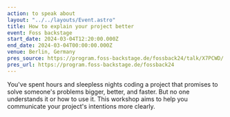 ```yaml
---
action: to speak about
layout: "../../layouts/Event.astro"
title: How to explain your project better
event: Foss backstage
start_date: 2024-03-04T12:20:00.000Z
end_date: 2024-03-04T00:00:00.000Z
venue: Berlin, Germany
pres_source: https://program.foss-backstage.de/fossback24/talk/X7PCWD/
pres_url: https://program.foss-backstage.de/fossback24
---
```


You've spent hours and sleepless nights coding a project that promises to solve someone's problems bigger, better, and faster. But no one understands it or how to use it. This workshop aims to help you communicate your project's intentions more clearly.